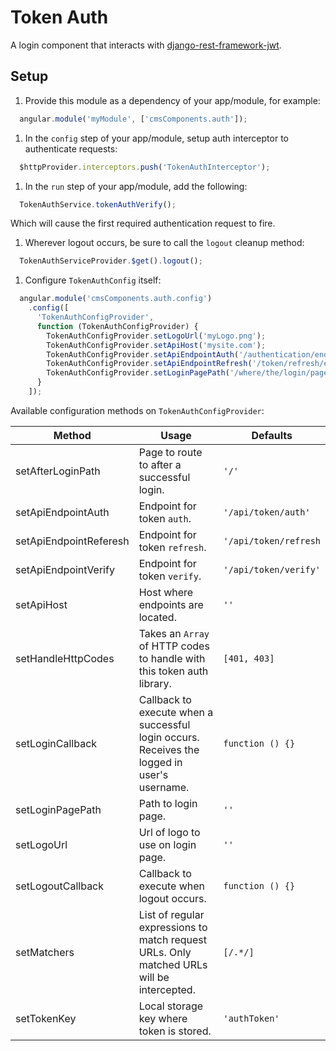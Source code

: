 # Token Auth
A login component that interacts with [django-rest-framework-jwt](https://github.com/GetBlimp/django-rest-framework-jwt).

## Setup
1. Provide this module as a dependency of your app/module, for example:
  ```js
    angular.module('myModule', ['cmsComponents.auth']);
  ```

1. In the `config` step of your app/module, setup auth interceptor to authenticate requests:
  ```js
    $httpProvider.interceptors.push('TokenAuthInterceptor');
  ```

1. In the `run` step of your app/module, add the following:
  ```js
    TokenAuthService.tokenAuthVerify();
  ```
  Which will cause the first required authentication request to fire.

1. Wherever logout occurs, be sure to call the `logout` cleanup method:
  ```js
    TokenAuthServiceProvider.$get().logout();
  ```

1. Configure `TokenAuthConfig` itself:
  ```js
    angular.module('cmsComponents.auth.config')
      .config([
        'TokenAuthConfigProvider',
        function (TokenAuthConfigProvider) {
          TokenAuthConfigProvider.setLogoUrl('myLogo.png');
          TokenAuthConfigProvider.setApiHost('mysite.com');
          TokenAuthConfigProvider.setApiEndpointAuth('/authentication/endpoint/provided/by/api');
          TokenAuthConfigProvider.setApiEndpointRefresh('/token/refresh/endpoint/provied/by/api');
          TokenAuthConfigProvider.setLoginPagePath('/where/the/login/page/is/hosted');
        }
      ]);
  ```

  Available configuration methods on `TokenAuthConfigProvider`:

  | Method    | Usage    | Defaults    |
  | --------- | -------- | ----------- |
  | setAfterLoginPath | Page to route to after a successful login. | `'/'` |
  | setApiEndpointAuth | Endpoint for token `auth`. | `'/api/token/auth'` |
  | setApiEndpointReferesh | Endpoint for token `refresh`. | `'/api/token/refresh` |
  | setApiEndpointVerify | Endpoint for token `verify`. | `'/api/token/verify'` |
  | setApiHost | Host where endpoints are located. | `''` |
  | setHandleHttpCodes | Takes an `Array` of HTTP codes to handle with this token auth library. | `[401, 403]` |
  | setLoginCallback | Callback to execute when a successful login occurs. Receives the logged in user's username. | `function () {}` |
  | setLoginPagePath | Path to login page. | `''` |
  | setLogoUrl | Url of logo to use on login page. | `''` |
  | setLogoutCallback | Callback to execute when logout occurs. | `function () {}` |
  | setMatchers | List of regular expressions to match request URLs. Only matched URLs will be intercepted. | `[/.*/]` |
  | setTokenKey | Local storage key where token is stored. | `'authToken'` |
